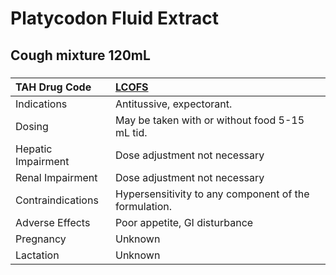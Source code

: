 # Platycodon Fluid Extract

## Cough mixture 120mL

##### 

| TAH Drug Code      | [LCOFS](https://www.tahsda.org.tw/drugs/hissearch.php?drug_code=LCOFS)   |
|:-------------------|:-------------------------------------------------------------------------|
| Indications        | Antitussive, expectorant.                                                |
| Dosing             | May be taken with or without food 5-15 mL tid.                           |
| Hepatic Impairment | Dose adjustment not necessary                                            |
| Renal Impairment   | Dose adjustment not necessary                                            |
| Contraindications  | Hypersensitivity to any component of the formulation.                    |
| Adverse Effects    | Poor appetite, GI disturbance                                            |
| Pregnancy          | Unknown                                                                  |
| Lactation          | Unknown                                                                  |

